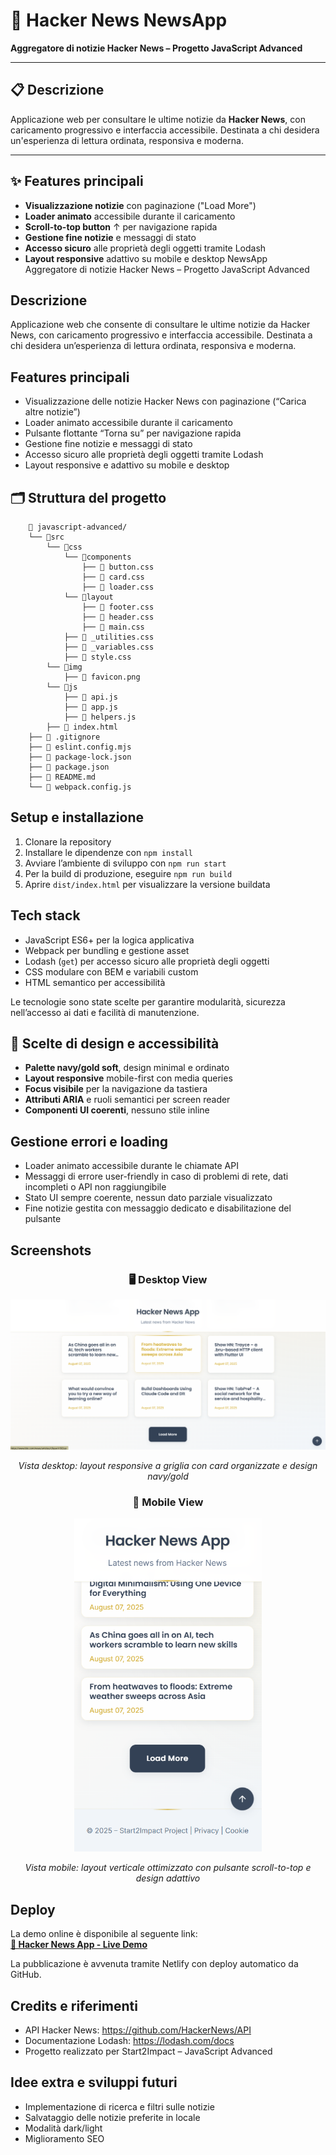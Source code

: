 # 📰 Hacker News NewsApp
**Aggregatore di notizie Hacker News – Progetto JavaScript Advanced**

---

## 📋 Descrizione
Applicazione web per consultare le ultime notizie da **Hacker News**, con caricamento progressivo e interfaccia accessibile. Destinata a chi desidera un'esperienza di lettura ordinata, responsiva e moderna.

---

## ✨ Features principali
- **Visualizzazione notizie** con paginazione ("Load More")
- **Loader animato** accessibile durante il caricamento
- **Scroll-to-top button** ↑ per navigazione rapida
- **Gestione fine notizie** e messaggi di stato
- **Accesso sicuro** alle proprietà degli oggetti tramite Lodash
- **Layout responsive** adattivo su mobile e desktop NewsApp  
Aggregatore di notizie Hacker News – Progetto JavaScript Advanced

## Descrizione
Applicazione web che consente di consultare le ultime notizie da Hacker News, con caricamento progressivo e interfaccia accessibile. Destinata a chi desidera un’esperienza di lettura ordinata, responsiva e moderna.

## Features principali
- Visualizzazione delle notizie Hacker News con paginazione (“Carica altre notizie”)
- Loader animato accessibile durante il caricamento
- Pulsante flottante “Torna su” per navigazione rapida
- Gestione fine notizie e messaggi di stato
- Accesso sicuro alle proprietà degli oggetti tramite Lodash
- Layout responsive e adattivo su mobile e desktop

## 🗂️ Struttura del progetto

```
    📁 javascript-advanced/
    └── 📁src
        └── 📁css
            └── 📁components
                ├── 📄 button.css
                ├── 📄 card.css
                ├── 📄 loader.css
            └── 📁layout
                ├── 📄 footer.css
                ├── 📄 header.css
                ├── 📄 main.css
            ├── 📄 _utilities.css
            ├── 📄 _variables.css
            ├── 📄 style.css
        └── 📁img
            ├── 📄 favicon.png
        └── 📁js
            ├── 📄 api.js
            ├── 📄 app.js
            ├── 📄 helpers.js
        ├── 📄 index.html
    ├── 📄 .gitignore
    ├── 📄 eslint.config.mjs
    ├── 📄 package-lock.json
    ├── 📄 package.json
    ├── 📄 README.md
    └── 📄 webpack.config.js
```
## Setup e installazione
1. Clonare la repository
2. Installare le dipendenze con `npm install`
3. Avviare l’ambiente di sviluppo con `npm run start`
4. Per la build di produzione, eseguire `npm run build`
5. Aprire `dist/index.html` per visualizzare la versione buildata

## Tech stack
- JavaScript ES6+ per la logica applicativa
- Webpack per bundling e gestione asset
- Lodash (`get`) per accesso sicuro alle proprietà degli oggetti
- CSS modulare con BEM e variabili custom
- HTML semantico per accessibilità

Le tecnologie sono state scelte per garantire modularità, sicurezza nell’accesso ai dati e facilità di manutenzione.

## 🎨 Scelte di design e accessibilità

- **Palette navy/gold soft**, design minimal e ordinato
- **Layout responsive** mobile-first con media queries
- **Focus visibile** per la navigazione da tastiera
- **Attributi ARIA** e ruoli semantici per screen reader
- **Componenti UI coerenti**, nessuno stile inline

## Gestione errori e loading
- Loader animato accessibile durante le chiamate API
- Messaggi di errore user-friendly in caso di problemi di rete, dati incompleti o API non raggiungibile
- Stato UI sempre coerente, nessun dato parziale visualizzato
- Fine notizie gestita con messaggio dedicato e disabilitazione del pulsante

## Screenshots

<div align="center">

### 🖥️ Desktop View
<img src="src/img/hacker-news-desktop.png" alt="Desktop view - Hacker News App with responsive grid layout" width="600">

*Vista desktop: layout responsive a griglia con card organizzate e design navy/gold*

### 📱 Mobile View  
<img src="src/img/hacker-news-mobile.png" alt="Mobile view - Hacker News App with vertical stack layout" width="300">

*Vista mobile: layout verticale ottimizzato con pulsante scroll-to-top e design adattivo*

</div>

## Deploy
La demo online è disponibile al seguente link:  
**[🚀 Hacker News App - Live Demo](https://javascript-advanced-hacker-news-app.netlify.app)**

La pubblicazione è avvenuta tramite Netlify con deploy automatico da GitHub.

## Credits e riferimenti
- API Hacker News: https://github.com/HackerNews/API
- Documentazione Lodash: https://lodash.com/docs
- Progetto realizzato per Start2Impact – JavaScript Advanced

## Idee extra e sviluppi futuri
- Implementazione di ricerca e filtri sulle notizie
- Salvataggio delle notizie preferite in locale
- Modalità dark/light
- Miglioramento SEO